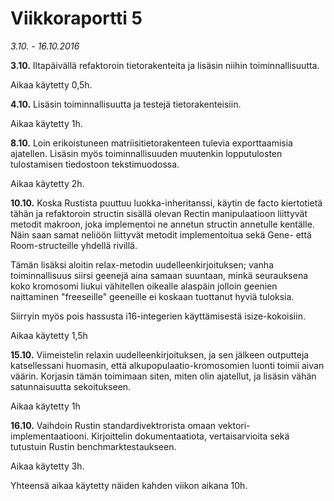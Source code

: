 # Viikkoraportti 5
*3.10. - 16.10.2016*

**3.10.**
Iltapäivällä refaktoroin tietorakenteita ja lisäsin niihin toiminnallisuutta.

Aikaa käytetty 0,5h.

**4.10.**
Lisäsin toiminnallisuutta ja testejä tietorakenteisiin.

Aikaa käytetty 1h.

**8.10.**
Loin erikoistuneen matriisitietorakenteen tulevia exporttaamisia ajatellen. Lisäsin myös toiminnallisuuden
muutenkin lopputulosten tulostamisen tiedostoon tekstimuodossa.

Aikaa käytetty 2h.

**10.10.**
Koska Rustista puuttuu luokka-inheritanssi, käytin de facto kiertotietä tähän ja refaktoroin
structin sisällä olevan Rectin manipulaatioon liittyvät metodit makroon, joka implementoi ne
annetun structin annetulle kentälle. Näin saan samat neliöön liittyvät metodit implementoitua
sekä Gene- että Room-structeille yhdellä rivillä.

Tämän lisäksi aloitin relax-metodin uudelleenkirjoituksen; vanha toiminnallisuus siirsi geenejä
aina samaan suuntaan, minkä seurauksena koko kromosomi liukui vähitellen oikealle alaspäin jolloin
geenien naittaminen "freeseille" geeneille ei koskaan tuottanut hyviä tuloksia.

Siirryin myös pois hassusta i16-integerien käyttämisestä isize-kokoisiin.

Aikaa käytetty 1,5h

**15.10.**
Viimeistelin relaxin uudelleenkirjoituksen, ja sen jälkeen outputteja katsellessani huomasin,
että alkupopulaatio-kromosomien luonti toimii aivan väärin. Korjasin tämän toimimaan siten, miten
olin ajatellut, ja lisäsin vähän satunnaisuutta sekoitukseen.

Aikaa käytetty 1h

**16.10.**
Vaihdoin Rustin standardivektrorista omaan vektori-implementaatiooni. Kirjoittelin dokumentaatiota,
vertaisarvioita sekä tutustuin Rustin benchmarktestaukseen.

Aikaa käytetty 3h.

Yhteensä aikaa käytetty näiden kahden viikon aikana 10h.